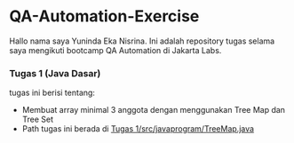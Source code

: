 # QA-Automation-Exercise
Hallo nama saya Yuninda Eka Nisrina. Ini adalah repository tugas selama saya mengikuti bootcamp QA Automation di Jakarta Labs.

### Tugas 1 (Java Dasar)

tugas ini berisi tentang:
- Membuat array minimal 3 anggota dengan menggunakan Tree Map dan Tree Set
- Path tugas ini berada di  [Tugas 1/src/javaprogram/TreeMap.java](https://github.com/yunindanisrina/QA-Automation-Exercise/blob/master/Tugas%201/src/javaprogram/TreeMap.java)
